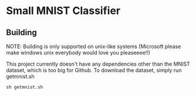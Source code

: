 # Small MNIST Classifier

## Building

NOTE: Building is only supported on unix-like systems
(Microsoft please make windows unix everybody would love you pleaseeee!!)

This project currently doesn't have any dependencies other than the MNIST dataset,
which is too big for Github.
To download the dataset, simply run getmnist.sh

    sh getmnist.sh

